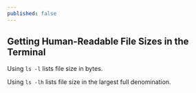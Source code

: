 ```yaml
---
published: false
---
```

## Getting Human-Readable File Sizes in the Terminal

Using `ls -l` lists file size in bytes.

Using `ls -lh` lists file size in the largest full denomination.
